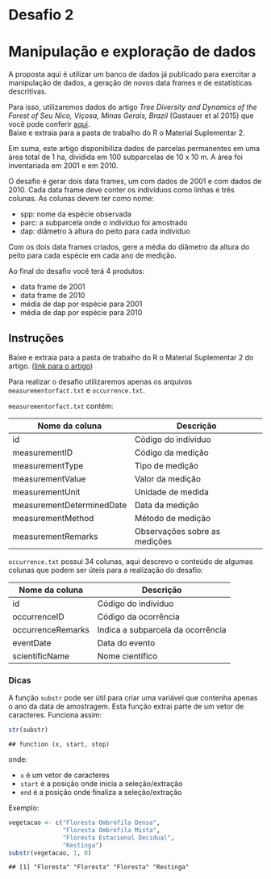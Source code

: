 Desafio 2
================

Manipulação e exploração de dados
=================================

A proposta aqui é utilizar um banco de dados já publicado para exercitar a manipulação de dados, a geração de novos data frames e de estatísticas descritivas.

Para isso, utilizaremos dados do artigo *Tree Diversity and Dynamics of the Forest of Seu Nico, Viçosa, Minas Gerais, Brazil* (Gastauer et al 2015) que você pode conferir [aqui](http://bdj.pensoft.net/article/5425/list/5/).  
Baixe e extraia para a pasta de trabalho do R o Material Suplementar 2.

Em suma, este artigo disponibiliza dados de parcelas permanentes em uma área total de 1 ha, dividida em 100 subparcelas de 10 x 10 m. A área foi inventariada em 2001 e em 2010.

O desafio é gerar dois data frames, um com dados de 2001 e com dados de 2010. Cada data frame deve conter os indivíduos como linhas e três colunas.
As colunas devem ter como nome:

-   spp: nome da espécie observada
-   parc: a subparcela onde o indivíduo foi amostrado
-   dap: diâmetro à altura do peito para cada indíviduo

Com os dois data frames criados, gere a média do diâmetro da altura do peito para cada espécie em cada ano de medição.

Ao final do desafio você terá 4 produtos:

-   data frame de 2001
-   data frame de 2010
-   média de dap por espécie para 2001
-   média de dap por espécie para 2010

Instruções
----------

Baixe e extraia para a pasta de trabalho do R o Material Suplementar 2 do artigo. ([link para o artigo](http://bdj.pensoft.net/article/5425/list/5/))

Para realizar o desafio utilizaremos apenas os arquivos `measurementorfact.txt` e `occurrence.txt`.

`measurementorfact.txt` contém:

| Nome da coluna            | Descrição                     |
|---------------------------|-------------------------------|
| id                        | Código do indíviduo           |
| measurementID             | Código da medição             |
| measurementType           | Tipo de medição               |
| measurementValue          | Valor da medição              |
| measurementUnit           | Unidade de medida             |
| measurementDeterminedDate | Data da medição               |
| measurementMethod         | Método de medição             |
| measurementRemarks        | Observações sobre as medições |

`occurrence.txt` possui 34 colunas, aqui descrevo o conteúdo de algumas colunas que podem ser úteis para a realização do desafio:

| Nome da coluna    | Descrição                         |
|-------------------|-----------------------------------|
| id                | Código do indíviduo               |
| occurrenceID      | Código da ocorrência              |
| occurrenceRemarks | Indica a subparcela da ocorrência |
| eventDate         | Data do evento                    |
| scientificName    | Nome científico                   |

### Dicas

A função `substr` pode ser útil para criar uma variável que contenha apenas o ano da data de amostragem. Esta função extrai parte de um vetor de caracteres. Funciona assim:

``` r
str(substr)
```

    ## function (x, start, stop)

onde:  

* `x` é um vetor de caracteres  
* `start` é a posição onde inicia a seleção/extração  
* `end` é a posição onde finaliza a seleção/extração  

Exemplo:

``` r
vegetacao <- c("Floresta Ombrófila Densa", 
               "Floresta Ombrófila Mista", 
               "Floresta Estacional Decidual", 
               "Restinga")
substr(vegetacao, 1, 8)
```

    ## [1] "Floresta" "Floresta" "Floresta" "Restinga"
